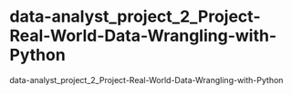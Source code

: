 # data-analyst_project_2_Project-Real-World-Data-Wrangling-with-Python
data-analyst_project_2_Project-Real-World-Data-Wrangling-with-Python

